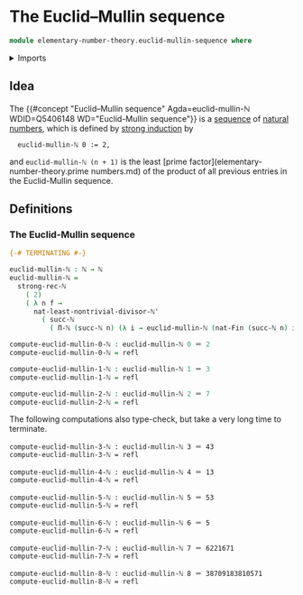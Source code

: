 # The Euclid–Mullin sequence

```agda
module elementary-number-theory.euclid-mullin-sequence where
```

<details><summary>Imports</summary>

```agda
open import elementary-number-theory.fundamental-theorem-of-arithmetic
open import elementary-number-theory.natural-numbers
open import elementary-number-theory.products-of-natural-numbers
open import elementary-number-theory.strict-inequality-natural-numbers
open import elementary-number-theory.strong-induction-natural-numbers

open import foundation.dependent-pair-types
open import foundation.identity-types
open import foundation.unit-type

open import univalent-combinatorics.standard-finite-types
```

</details>

## Idea

The
{{#concept "Euclid–Mullin sequence" Agda=euclid-mullin-ℕ WDID=Q5406148 WD="Euclid-Mullin sequence"}}
is a [sequence](foundation.sequences.md) of
[natural numbers](elementary-number-theory.natural-numbers.md), which is defined
by
[strong induction](elementary-number-theory.strong-induction-natural-numbers.md)
by

```text
  euclid-mullin-ℕ 0 := 2,
```

and `euclid-mullin-ℕ (n + 1)` is the least [prime
factor](elementary-number-theory.prime numbers.md) of the product of all
previous entries in the Euclid-Mullin sequence.

## Definitions

### The Euclid-Mullin sequence

```agda
{-# TERMINATING #-}

euclid-mullin-ℕ : ℕ → ℕ
euclid-mullin-ℕ =
  strong-rec-ℕ
    ( 2)
    ( λ n f →
      nat-least-nontrivial-divisor-ℕ'
        ( succ-ℕ
          ( Π-ℕ (succ-ℕ n) (λ i → euclid-mullin-ℕ (nat-Fin (succ-ℕ n) i)))))

compute-euclid-mullin-0-ℕ : euclid-mullin-ℕ 0 ＝ 2
compute-euclid-mullin-0-ℕ = refl

compute-euclid-mullin-1-ℕ : euclid-mullin-ℕ 1 ＝ 3
compute-euclid-mullin-1-ℕ = refl

compute-euclid-mullin-2-ℕ : euclid-mullin-ℕ 2 ＝ 7
compute-euclid-mullin-2-ℕ = refl
```

The following computations also type-check, but take a very long time to
terminate.

```text
compute-euclid-mullin-3-ℕ : euclid-mullin-ℕ 3 ＝ 43
compute-euclid-mullin-3-ℕ = refl

compute-euclid-mullin-4-ℕ : euclid-mullin-ℕ 4 ＝ 13
compute-euclid-mullin-4-ℕ = refl

compute-euclid-mullin-5-ℕ : euclid-mullin-ℕ 5 ＝ 53
compute-euclid-mullin-5-ℕ = refl

compute-euclid-mullin-6-ℕ : euclid-mullin-ℕ 6 ＝ 5
compute-euclid-mullin-6-ℕ = refl

compute-euclid-mullin-7-ℕ : euclid-mullin-ℕ 7 ＝ 6221671
compute-euclid-mullin-7-ℕ = refl

compute-euclid-mullin-8-ℕ : euclid-mullin-ℕ 8 ＝ 38709183810571
compute-euclid-mullin-8-ℕ = refl
```

